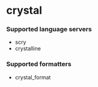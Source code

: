 # crystal
<!--- THIS DOCUMENT IS AUTOMATICALLY GENERATED, DON'T EDIT IT -->

### Supported language servers

- scry
- crystalline

### Supported formatters

- crystal_format
